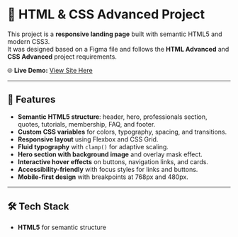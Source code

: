 # 🎨 HTML & CSS Advanced Project  

This project is a **responsive landing page** built with semantic HTML5 and modern CSS3.  
It was designed based on a Figma file and follows the **HTML Advanced** and **CSS Advanced** project requirements.  

🌐 **Live Demo:** [View Site Here](https://your-live-link.com)  

---

## 📖 Features  

- **Semantic HTML5 structure**: header, hero, professionals section, quotes, tutorials, membership, FAQ, and footer.  
- **Custom CSS variables** for colors, typography, spacing, and transitions.  
- **Responsive layout** using Flexbox and CSS Grid.  
- **Fluid typography** with `clamp()` for adaptive scaling.  
- **Hero section with background image** and overlay mask effect.  
- **Interactive hover effects** on buttons, navigation links, and cards.  
- **Accessibility-friendly** with focus styles for links and buttons.  
- **Mobile-first design** with breakpoints at 768px and 480px.  

---

## 🛠️ Tech Stack  

- **HTML5** for semantic structure
